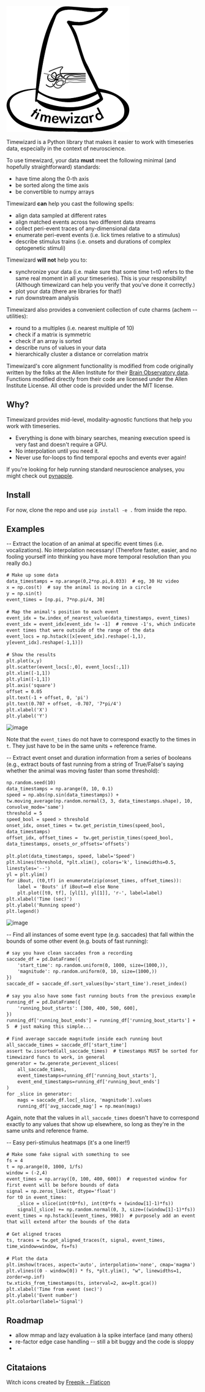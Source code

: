 

![Videochef logo](docs/logo.png)

Timewizard is a Python library that makes it easier to work with timeseries data, especially in the context of neuroscience. 

To use timewizard, your data **must** meet the following minimal (and hopefully straightforward) standards:
* have time along the 0-th axis
* be sorted along the time axis
* be convertible to numpy arrays

Timewizard **can** help you cast the following spells:
* align data sampled at different rates
* align matched events across two different data streams
* collect peri-event traces of any-dimensional data
* enumerate peri-event events (i.e. lick times relative to a stimulus)
* describe stimulus trains (i.e. onsets and durations of complex optogenetic stimuli)

Timewizard **will not** help you to:
* synchronize your data (i.e. make sure that some time t=t0 refers to the same real moment in all your timeseries). This is your responsibility! (Although timewizard can help you verify that you've done it correctly.)
* plot your data (there are libraries for that!)
* run downstream analysis

Timewizard also provides a convenient collection of cute charms (achem -- utilities):
* round to a multiples (i.e. nearest multiple of 10)
* check if a matrix is symmetric
* check if an array is sorted
* describe runs of values in your data
* hierarchically cluster a distance or correlation matrix

Timewizard's core alignment functionality is modified from code originally written by the folks at the Allen Institute for their [Brain Observatory data](https://github.com/AllenInstitute/brain_observatory_utilities). Functions modified directly from their code are licensed under the Allen Institute License. All other code is provided under the MIT license.

## Why?
Timewizard provides mid-level, modality-agnostic functions that help you work with timeseries. 
* Everything is done with binary searches, meaning execution speed is very fast and doesn't require a GPU.
* No interpolation until you need it.
* Never use for-loops to find temporal epochs and events ever again!

If you're looking for help running standard neuroscience analyses, you might check out [pynapple](https://github.com/pynapple-org/pynapple/tree/main).

## Install

For now, clone the repo and use `pip install -e .` from inside the repo.

## Examples

-- Extract the location of an animal at specific event times (i.e. vocalizations). No interpolation necessary! (Therefore faster, easier, and no fooling yourself into thinking you have more temporal resolution than you really do.)
```
# Make up some data
data_timestamps = np.arange(0,2*np.pi,0.033)  # eg, 30 Hz video
x = np.cos(t)  # say the animal is moving in a circle
y = np.sin(t)
event_times = [np.pi, 7*np.pi/4, 30]

# Map the animal's position to each event
event_idx = tw.index_of_nearest_value(data_timestamps, event_times)
event_idx = event_idx[event_idx != -1]  # remove -1's, which indicate event times that were outside of the range of the data
event_locs = np.hstack([x[event_idx].reshape(-1,1), y[event_idx].reshape(-1,1)])

# Show the results
plt.plot(x,y)
plt.scatter(event_locs[:,0], event_locs[:,1])
plt.xlim([-1,1])
plt.ylim([-1,1])
plt.axis('square')
offset = 0.05
plt.text(-1 + offset, 0, 'pi')
plt.text(0.707 + offset, -0.707, '7*pi/4')
plt.xlabel('X')
plt.ylabel('Y')

```
![image](https://github.com/jonahpearl/timewizard/assets/68478436/ad76c805-eed9-45fa-a9aa-f69291b87b31)

Note that the `event_times` do not have to correspond exactly to the times in `t`. They just have to be in the same units + reference frame.


-- Extract event onset and duration information from a series of booleans (e.g., extract bouts of fast running from a string of True/False's saying whether the animal was moving faster than some threshold):
```
np.random.seed(10)
data_timestamps = np.arange(0, 10, 0.1)
speed = np.abs(np.sin(data_timestamps)) + tw.moving_average(np.random.normal(3, 3, data_timestamps.shape), 10, convolve_mode='same')
threshold = 5
speed_bool = speed > threshold
onset_idx, onset_times = tw.get_peristim_times(speed_bool, data_timestamps)
offset_idx, offset_times =  tw.get_peristim_times(speed_bool, data_timestamps, onsets_or_offsets='offsets')

plt.plot(data_timestamps, speed, label='Speed')
plt.hlines(threshold, *plt.xlim(), colors='k', linewidths=0.5, linestyles='--')
yl = plt.ylim()
for iBout, (t0,tf) in enumerate(zip(onset_times, offset_times)):
    label = 'Bouts' if iBout==0 else None
    plt.plot([t0, tf], [yl[1], yl[1]], 'r-', label=label)
plt.xlabel('Time (sec)')
plt.ylabel('Running speed')
plt.legend()
```
![image](https://github.com/jonahpearl/timewizard/assets/68478436/853de6d7-5a09-46d3-9296-1c2ca7451a8b)


-- Find all instances of some event type (e.g. saccades) that fall within the bounds of some other event (e.g. bouts of fast running):
```
# say you have clean saccades from a recording
saccade_df = pd.DataFrame({  
    'start_time': np.random.uniform(0, 1000, size=(1000,)),
    'magnitude': np.random.uniform(0, 10, size=(1000,))
})
saccade_df = saccade_df.sort_values(by='start_time').reset_index()

# say you also have some fast running bouts from the previous example
running_df = pd.DataFrame({
    'running_bout_starts': [300, 400, 500, 600],
})
running_df['running_bout_ends'] = running_df['running_bout_starts'] + 5  # just making this simple...

# Find average saccade magnitude inside each running bout
all_saccade_times = saccade_df['start_time']
assert tw.issorted(all_saccade_times)  # timestamps MUST be sorted for timewizard funcs to work, in general
generator = tw.generate_perievent_slices(
    all_saccade_times,
    event_timestamps=running_df['running_bout_starts'],
    event_end_timestamps=running_df['running_bout_ends']
)
for _slice in generator:
    mags = saccade_df.loc[_slice, 'magnitude'].values
    running_df['avg_saccade_mag'] = np.mean(mags)
```
Again, note that the values in `all_saccade_times` doesn't have to correspond exactly to any values that show up elsewhere, so long as they're in the same units and reference frame.


-- Easy peri-stimulus heatmaps (it's a one liner!!)
```
# Make some fake signal with something to see
fs = 4
t = np.arange(0, 1000, 1/fs)
window = (-2,4)
event_times = np.array([0, 100, 400, 600])  # requested window for first event will be before bounds of data
signal = np.zeros_like(t, dtype='float')
for t0 in event_times:
    _slice = slice(int(t0*fs), int(t0*fs + (window[1]-1)*fs))
    signal[_slice] += np.random.normal(0, 3, size=((window[1]-1)*fs))
event_times = np.hstack([event_times, 998])  # purposely add an event that will extend after the bounds of the data

# Get aligned traces
ts, traces = tw.get_aligned_traces(t, signal, event_times, time_window=window, fs=fs)

# Plot the data
plt.imshow(traces, aspect='auto', interpolation='none', cmap='magma')
plt.vlines((0 - window[0]) * fs, *plt.ylim(), "w", linewidths=1, zorder=np.inf)
tw.xticks_from_timestamps(ts, interval=2, ax=plt.gca())
plt.xlabel('Time from event (sec)')
plt.ylabel('Event number')
plt.colorbar(label='Signal')
```


## Roadmap
* allow mmap and lazy evaluation à la spike interface (and many others)
* re-factor edge case handling -- still a bit buggy and the code is sloppy
* 

## Citataions
Witch icons created by [Freepik - Flaticon](https://www.flaticon.com/free-icons/witch)

